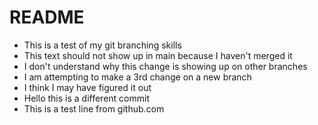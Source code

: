 # README #

- This is a test of my git branching skills
- This text should not show up in main because I haven't merged it
- I don't understand why this change is showing up on other branches
- I am attempting to make a 3rd change on a new branch
- I think I may have figured it out
- Hello this is a different commit
- This is a test line from github.com
